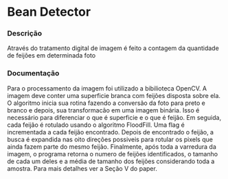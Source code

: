 # Bean Detector

### Descrição
Através do tratamento digital de imagem é feito a contagem da quantidade de feijões em determinada foto

### Documentação
Para o processamento da imagem foi utilizado a bibilioteca OpenCV. A imagem deve conter uma superficie branca com feijões disposta sobre ela. O algoritmo inicia sua rotina fazendo a conversão da foto para preto e branco e depois, sua transformacão em uma imagem binária. Isso é necessário para diferenciar o que é superficie e o que é feijão. Em seguida, cada feijão é rotulado usando o algoritmo FloodFill. Uma flag é incrementada a cada feijão encontrado. Depois de encontrado o feijão, a busca é expandida nas oito direções possiveis para rotular os pixels que ainda fazem parte do mesmo feijão. Finalmente, após toda a varredura da imagem, o programa retorna o numero de feijões identificados, o tamanho de cada um deles e a média de tamanho dos feijões considerando toda a amostra. Para mais detalhes ver a Seção V do paper.
